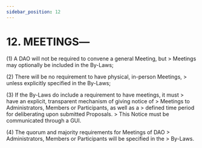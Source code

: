 ```yaml
---
sidebar_position: 12
---
```


# 12.  MEETINGS―

 
(1) A DAO will not be required to convene a general Meeting, but
    > Meetings may optionally be included in the By-Laws;

(2) There will be no requirement to have physical, in-person Meetings,
    > unless explicitly specified in the By-Laws;

(3) If the By-Laws do include a requirement to have meetings, it must
    > have an explicit, transparent mechanism of giving notice of
    > Meetings to Administrators, Members or Participants, as well as a
    > defined time period for deliberating upon submitted Proposals.
    > This Notice must be communicated through a GUI.

(4) The quorum and majority requirements for Meetings of DAO
    > Administrators, Members or Participants will be specified in the
    > By-Laws.
